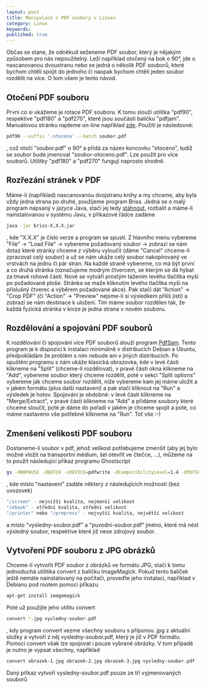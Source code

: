 ```yaml
---
layout: post
title: Manipulace s PDF soubory v Linuxu
category: Linux
keywords:
published: true
---
```


Občas se stane, že odněkud seženeme PDF soubor, který je nějakým způsobem pro nás nepoužitelný. Leží například otočený na bok o 90°, jde o nascanovanou dvoustranu nebo se jedná o několik PDF souborů, které bychom chtěli spojit do jednoho či naopak bychom chtěli jeden soubor rozdělit na více. O tom všem je tento návod.

## Otočení PDF souboru

První co si ukážeme je rotace PDF souboru. K tomu slouží utilitka "pdf90", respektive "pdf180" a "pdf270", které jsou součástí balíčku "pdfjam". Manuálovou stránku najdeme on-line například [zde](https://linux.die.net/man/1/pdf90). Použití je následovné:

```bash
pdf90 --suffix '-otoceno' --batch soubor.pdf
```

, což otočí "soubor.pdf" o 90° a přidá za název koncovku "otoceno", tudíž se soubor bude jmenovat "soubor-otoceno.pdf". Lze použít pro více souborů. Utilitky "pdf180" a "pdf270" fungují naprosto shodně.

## Rozřezání stránek v PDF

Máme-li (například) nascanovanou dvojstranu knihy a my chceme, aby byla vždy jedna strana po druhé, použijeme program Briss. Jedná se o malý program napsaný v jazyce Java, stačí jej tedy [stáhnout](https://sourceforge.net/projects/briss/files/), rozbalit a máme-li nainstalovanou v systému Javu, v příkazové řádce zadáme

```bash
java -jar briss-X.X.X.jar
```

, kde "X.X.X" je číslo verze a program se spustí. Z hlavního menu vybereme "File" -> "Load File" -> vybereme požadovaný soubor -> zobrazí se nám dotaz které stránky chceme z výběru vyloučit (dáme "Cancel" chceme-li zpracovat celý soubor) a už se nám ukáže celý soubor nakopírovaný ve vrstvách na jednu či pár stran. Na každé straně vybereme, co má být první a co druhá stránka (označujeme modrým čtvercem, se kterým se dá hýbat za tmavé rohové části. Nové se vytváří prostým tažením levého tlačítka myši po požadované ploše. Stránka se maže kliknutím levého tlačítka myši na příslušný čtverec a výběrem požadované akce). Pak stačí dát "Action" -> "Crop PDF" (či "Action" -> "Preview" nejsme-li si výsledkem příliš jisti) a zobrazí se nám destinace k uložení. Tím máme soubor rozdělen tak, že každá fyzická stránka v knize je jedna strana v novém souboru.

## Rozdělování a spojování PDF souborů

K rozdělování či spojování více PDF souborů slouží program [PdfSam](https://pdfsam.org/). Tento program je k dispozici k instalaci minimálně v distribucích Debian a Ubuntu, předpokládám že problém s ním nebude ani v jiných distribucích. Po spuštění programu s nám ukáže klasická obrazovka, kde v levé části klikneme na "Split" (chceme-li rozdělovat), v pravé části okna klikneme na "Add", vybereme soubor který chceme rozdělit, poté v sekci "Split options" vybereme jak chceme soubor rozdělit, níže vybereme kam jej máme uložit a v jakém formátu (plus další nastavení) a pak stačí kliknout na "Run" a výsledek je hotov. Spojování je obdobné: v levé části klikneme na "Merge/Extract", v pravé části klikneme na "Add" a přidáme soubory které chceme sloučit, poté je dáme do pořadí v jakém je chceme spojit a poté, co máme nastaveno vše potřebné klikneme na "Run". Toť vše :-)

## Zmenšení velikosti PDF souboru

Dostaneme-li soubor v pdf, jehož velikost potřebujeme zmenšit (aby jej bylo možné vložit na transportní médium, šel otevřít ve čtečce, ...), můžeme na to použít následující příkaz programu Ghostscript

```bash
gs -dNOPAUSE -dBATCH -sDEVICE=pdfwrite -dCompatibilityLevel=1.4 -dPDFSETTINGS=nastaveni -sOutputFile=vysledny-soubor.pdf puvodni-soubor.pdf
```
, kde místo "nastaveni" zadáte některý z následujících možností (bez uvozovek)

```bash
"/screen" - nejnižší kvalita, nejmenší velikost
"/ebook" - střední kvalita, střední velikost
"/printer" nebo "/prepress" - nejvyšší kvalita, největší velikost
```

a místo "vysledny-soubor.pdf" a "puvodni-soubor.pdf" jméno, které má nést výsledný soubor, respektive které již nese zdrojový soubor.

## Vytvoření PDF souboru z JPG obrázků

Chceme-li vytvořit PDF soubor z obrázků ve formátu JPG, stačí k tomu jednoduchá utilitika convert z balíčku ImageMagick. Pokud tento balíček ještě nemáte nainstalovaný na počítači, proveďte jeho instalaci, například v Debianu pod rootem pomocí příkazu

```bash
apt-get install imagemagick
```

Poté už použijte jeho utilitu convert

```bash
convert *.jpg vysledny-soubor.pdf
```

, kdy program convert vezme všechny souboru s příponou .jpg z aktuální složky a vytvoří z něj vysledny-soubor.pdf, který je již v PDF formátu. Pomocí convert však lze spojovat i pouze vybrané obrázky. V tom případě je nutno je vypsat všechny, například

```bash
convert obrazek-1.jpg obrazek-2.jpg obrazek-3.jpg vysledny-soubor.pdf
```

Daný příkaz vytvoří vysledny-soubor.pdf pouze ze tří vyjmenovaných souborů
